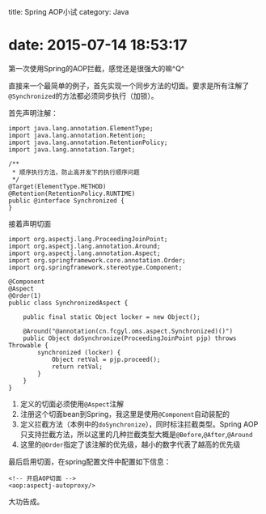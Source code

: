title: Spring AOP小试 category: Java

# date: 2015-07-14 18:53:17
第一次使用Spring的AOP拦截，感觉还是很强大的嘛^Q^
<!-- more -->

直接来一个最简单的例子，首先实现一个同步方法的切面。要求是所有注解了`@Synchronized`的方法都必须同步执行（加锁）。  

首先声明注解：

```
import java.lang.annotation.ElementType;
import java.lang.annotation.Retention;
import java.lang.annotation.RetentionPolicy;
import java.lang.annotation.Target;

/**
 * 顺序执行方法，防止高并发下的执行顺序问题
 */
@Target(ElementType.METHOD)
@Retention(RetentionPolicy.RUNTIME)
public @interface Synchronized {
}
```

接着声明切面

```
import org.aspectj.lang.ProceedingJoinPoint;
import org.aspectj.lang.annotation.Around;
import org.aspectj.lang.annotation.Aspect;
import org.springframework.core.annotation.Order;
import org.springframework.stereotype.Component;

@Component
@Aspect
@Order(1)
public class SynchronizedAspect {

    public final static Object locker = new Object();

    @Around("@annotation(cn.fcgyl.oms.aspect.Synchronized)()")
    public Object doSynchronize(ProceedingJoinPoint pjp) throws Throwable {
        synchronized (locker) {
            Object retVal = pjp.proceed();
            return retVal;
        }
    }
}
```

1. 定义的切面必须使用`@Aspect`注解
2. 注册这个切面bean到Spring，我这里是使用`@Component`自动装配的
3. 定义拦截方法（本例中的`doSynchronize`），同时标注拦截类型。Spring AOP只支持拦截方法，所以这里的几种拦截类型大概是`@Before`,`@After`,`@Around`
4. 这里的`@Order`指定了该注解的优先级，越小的数字代表了越高的优先级

最后启用切面，在spring配置文件中配置如下信息：
```
<!-- 开启AOP切面 -->
<aop:aspectj-autoproxy/>
```

大功告成。
